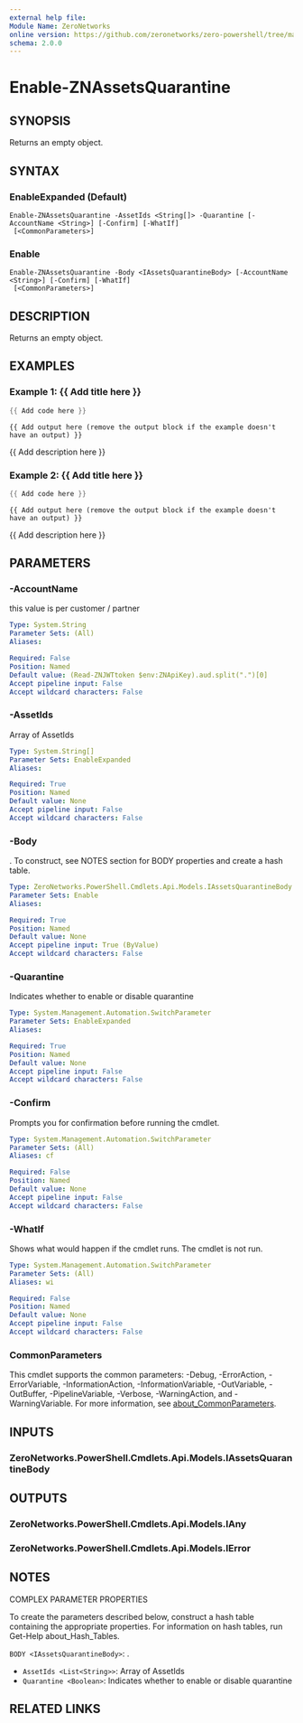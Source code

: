 ```yaml
---
external help file:
Module Name: ZeroNetworks
online version: https://github.com/zeronetworks/zero-powershell/tree/master/src/help/zeronetworks/enable-znassetsquarantine
schema: 2.0.0
---
```


# Enable-ZNAssetsQuarantine

## SYNOPSIS
Returns an empty object.

## SYNTAX

### EnableExpanded (Default)
```
Enable-ZNAssetsQuarantine -AssetIds <String[]> -Quarantine [-AccountName <String>] [-Confirm] [-WhatIf]
 [<CommonParameters>]
```

### Enable
```
Enable-ZNAssetsQuarantine -Body <IAssetsQuarantineBody> [-AccountName <String>] [-Confirm] [-WhatIf]
 [<CommonParameters>]
```

## DESCRIPTION
Returns an empty object.

## EXAMPLES

### Example 1: {{ Add title here }}
```powershell
{{ Add code here }}
```

```output
{{ Add output here (remove the output block if the example doesn't have an output) }}
```

{{ Add description here }}

### Example 2: {{ Add title here }}
```powershell
{{ Add code here }}
```

```output
{{ Add output here (remove the output block if the example doesn't have an output) }}
```

{{ Add description here }}

## PARAMETERS

### -AccountName
this value is per customer / partner

```yaml
Type: System.String
Parameter Sets: (All)
Aliases:

Required: False
Position: Named
Default value: (Read-ZNJWTtoken $env:ZNApiKey).aud.split(".")[0]
Accept pipeline input: False
Accept wildcard characters: False
```

### -AssetIds
Array of AssetIds

```yaml
Type: System.String[]
Parameter Sets: EnableExpanded
Aliases:

Required: True
Position: Named
Default value: None
Accept pipeline input: False
Accept wildcard characters: False
```

### -Body
.
To construct, see NOTES section for BODY properties and create a hash table.

```yaml
Type: ZeroNetworks.PowerShell.Cmdlets.Api.Models.IAssetsQuarantineBody
Parameter Sets: Enable
Aliases:

Required: True
Position: Named
Default value: None
Accept pipeline input: True (ByValue)
Accept wildcard characters: False
```

### -Quarantine
Indicates whether to enable or disable quarantine

```yaml
Type: System.Management.Automation.SwitchParameter
Parameter Sets: EnableExpanded
Aliases:

Required: True
Position: Named
Default value: None
Accept pipeline input: False
Accept wildcard characters: False
```

### -Confirm
Prompts you for confirmation before running the cmdlet.

```yaml
Type: System.Management.Automation.SwitchParameter
Parameter Sets: (All)
Aliases: cf

Required: False
Position: Named
Default value: None
Accept pipeline input: False
Accept wildcard characters: False
```

### -WhatIf
Shows what would happen if the cmdlet runs.
The cmdlet is not run.

```yaml
Type: System.Management.Automation.SwitchParameter
Parameter Sets: (All)
Aliases: wi

Required: False
Position: Named
Default value: None
Accept pipeline input: False
Accept wildcard characters: False
```

### CommonParameters
This cmdlet supports the common parameters: -Debug, -ErrorAction, -ErrorVariable, -InformationAction, -InformationVariable, -OutVariable, -OutBuffer, -PipelineVariable, -Verbose, -WarningAction, and -WarningVariable. For more information, see [about_CommonParameters](http://go.microsoft.com/fwlink/?LinkID=113216).

## INPUTS

### ZeroNetworks.PowerShell.Cmdlets.Api.Models.IAssetsQuarantineBody

## OUTPUTS

### ZeroNetworks.PowerShell.Cmdlets.Api.Models.IAny

### ZeroNetworks.PowerShell.Cmdlets.Api.Models.IError

## NOTES

COMPLEX PARAMETER PROPERTIES

To create the parameters described below, construct a hash table containing the appropriate properties. For information on hash tables, run Get-Help about_Hash_Tables.


`BODY <IAssetsQuarantineBody>`: .
  - `AssetIds <List<String>>`: Array of AssetIds
  - `Quarantine <Boolean>`: Indicates whether to enable or disable quarantine

## RELATED LINKS

